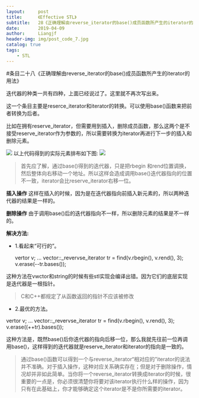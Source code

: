 ```yaml
---
layout:     post                  
title:      《Effective STL》         
subtitle:   28《正确理解由reverse_iterator的base()成员函数所产生的iterator的用法》
date:       2019-04-09          
author:     Liangjf                  
header-img: img/post_code_7.jpg
catalog: true                      
tags:                       
    - STL
---
```


#条目二十八《正确理解由reverse_iterator的base()成员函数所产生的iterator的用法》

迭代器的种类一共有四种，上面已经说过了。这里就不再次写出来。

这一个条目主要是reserce_iterator和iterator的转换。可以使用base()函数来把前者转换为后者。

比如在拥有reserve_iterator，但需要用到插入，删除成员函数，那么这两个是不接受reserve_iterator作为参数的，所以需要转换为iterator再进行下一步的插入和删除元素。

![](https://i.imgur.com/OrvPx34.png)
以上代码得到的实际元素排布如下图:
![](https://i.imgur.com/a9yqTfM.png)
> 首先应了解，通过base()得到的迭代器，只是把rbegin 和rend位置调换，然后整体向右移动一个地址。所以这样会造成调用base()迭代器指向的位置不一致，iterator会比reserve_iterator右移一位。

**插入操作**
这样在插入的时候，因为是在迭代器指向前插入新元素的，所以两种迭代器的结果是一样的。

**删除操作**
由于调用base()后的迭代器指向不一样，所以删除元素的结果是不一样的。

**解决方法:**

- 1.看起来“可行的”。

	vertor<int> v;
	...
	vector<int>::_revervse_iterator tr = find(v.rbegin(), v.rend(), 3);
	v.erase(--tr.bases()); 

这种方法在vwctor和string的时候有些stl实现会编译出错。因为它们的底层实现是迭代器是一根指针。
> C和C++都规定了从函数返回的指针不应该被修改

- 2.最优的方法。

vertor<int> v;
	...
	vector<int>::_revervse_iterator tr = find(v.rbegin(), v.rend(), 3);
	v.erase((++tr).bases()); 

这种方法是，既然base()后你迭代器的指向后移一位，那么我就先往前一位再调用base()，这样得到的迭代器就是reserve_iterator和iterator的指向是一致的。

> 通过base()函数可以得到一个与reverse_iterator“相对应的”iterator的说法并不准确。对于插入操作，这种对应关系确实存在；但是对于删除操作，情况却并非如此简单。当你将一个reverse_iterator转换成iterator的时候，很重要的一点是，你必须很清楚你将要对该iterator执行什么样的操作，因为只有在此基础上，你才能够确定这个iterator是不是你所需要的iterator。